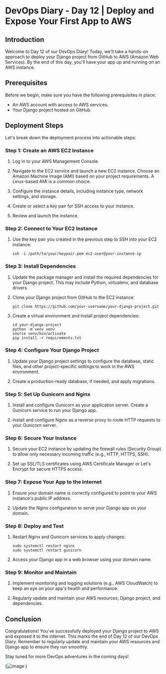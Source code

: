 # DevOps Diary - Day 12 | Deploy and Expose Your First App to AWS

## Introduction

Welcome to Day 12 of our DevOps Diary! Today, we'll take a hands-on approach to deploy your Django project from GitHub to AWS (Amazon Web Services). By the end of this day, you'll have your app up and running on an AWS instance.

## Prerequisites

Before we begin, make sure you have the following prerequisites in place:

- An AWS account with access to AWS services.
- Your Django project hosted on GitHub.

## Deployment Steps

Let's break down the deployment process into actionable steps:

### Step 1: Create an AWS EC2 Instance

1. Log in to your AWS Management Console.

2. Navigate to the EC2 service and launch a new EC2 instance. Choose an Amazon Machine Image (AMI) based on your project requirements. A Linux-based AMI is a common choice.

3. Configure the instance details, including instance type, network settings, and storage.

4. Create or select a key pair for SSH access to your instance.

5. Review and launch the instance.

### Step 2: Connect to Your EC2 Instance

1. Use the key pair you created in the previous step to SSH into your EC2 instance:

   ```shell
   ssh -i /path/to/your/keypair.pem ec2-user@your-instance-ip
   ```

### Step 3: Install Dependencies

1. Update the package manager and install the required dependencies for your Django project. This may include Python, virtualenv, and database drivers.

2. Clone your Django project from GitHub to the EC2 instance:

   ```shell
   git clone https://github.com/your-username/your-django-project.git
   ```

3. Create a virtual environment and install project dependencies:

   ```shell
   cd your-django-project
   python -m venv venv
   source venv/bin/activate
   pip install -r requirements.txt
   ```

### Step 4: Configure Your Django Project

1. Update your Django project settings to configure the database, static files, and other project-specific settings to work in the AWS environment.

2. Create a production-ready database, if needed, and apply migrations.

### Step 5: Set Up Gunicorn and Nginx

1. Install and configure Gunicorn as your application server. Create a Gunicorn service to run your Django app.

2. Install and configure Nginx as a reverse proxy to route HTTP requests to your Gunicorn server.

### Step 6: Secure Your Instance

1. Secure your EC2 instance by updating the firewall rules (Security Group) to allow only necessary incoming traffic (e.g., HTTP, HTTPS, SSH).

2. Set up SSL/TLS certificates using AWS Certificate Manager or Let's Encrypt for secure HTTPS access.

### Step 7: Expose Your App to the Internet

1. Ensure your domain name is correctly configured to point to your AWS instance's public IP address.

2. Update the Nginx configuration to serve your Django app on your domain.

### Step 8: Deploy and Test

1. Restart Nginx and Gunicorn services to apply changes:

   ```shell
   sudo systemctl restart nginx
   sudo systemctl restart gunicorn
   ```

2. Access your Django app in a web browser using your domain name.

### Step 9: Monitor and Maintain

1. Implement monitoring and logging solutions (e.g., AWS CloudWatch) to keep an eye on your app's health and performance.

2. Regularly update and maintain your AWS resources, Django project, and dependencies.

## Conclusion

Congratulations! You've successfully deployed your Django project to AWS and exposed it to the internet. This marks the end of Day 12 of our DevOps Diary. Remember to regularly update and maintain your AWS resources and Django app to ensure they run smoothly.

Stay tuned for more DevOps adventures in the coming days!

(![image](https://github.com/whoami-anoint/DevOps-Diary/assets/72187543/aa4bc840-02a9-4618-9900-25f883ad085c)
)
